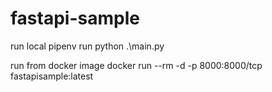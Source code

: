 # fastapi-sample

run local
pipenv run python .\main.py

run from docker image
docker run --rm -d -p 8000:8000/tcp fastapisample:latest